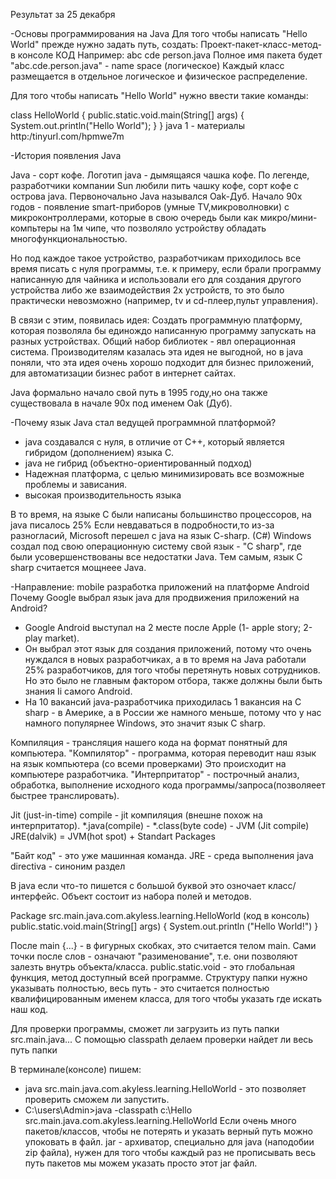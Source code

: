 Результат за 25 декабря

-Основы программирования на Java
 Для того чтобы написать "Hello World" прежде нужно задать путь, создать:
      Проект-пакет-класс-метод-в консоле КОД
 Например:
  abc
     cde
        person.java
 Полное имя пакета будет "abc.cde.person.java" - name space (логическое)
 Каждый класс размещается в отдельное логическое и физическое распределение.

 Для того чтобы написать "Hello World" нужно ввести такие команды:

  class HelloWorld {
    public.static.void.main(String[] args) {
        System.out.println("Hello World");
    }
  }
  java 1 - материалы
  http:/tinyurl.com/hpmwe7m

-История появления Java

Java - сорт кофе. Логотип java - дымящаяся чашка кофе.
По легенде, разработчики компании Sun любили пить чашку кофе, сорт кофе c острова java.
Первоночально Java назывался Oak-Дуб.
Начало 90х годов - появление smart-приборов (умные TV,микроволновки) с микроконтроллерами, которые в свою очередь были
как микро/мини- компьтеры на 1м чипе, что позволяло устройству обладать многофункциональностью.

Но под каждое такое устройство, разработчикам приходилось все время писать с нуля программы, т.е. к примеру, если брали
программу написанную для чайника и использовали его для создания другого устройства либо же взаимодействия 2х устройств,
то это было практически невозможно (например, tv и cd-плеер,пульт управления).

В связи с этим, появилась идея:
   Cоздать программную платформу, которая позволяла бы единождо написанную программу запускать на разных устройствах.
Общий набор библиотек - явл операционная система.
Производителям казалась эта идея не выгодной, но в java поняли, что эта идея очень хорошо подходит для бизнес приложений,
для автоматизации бизнес работ в интернет сайтах.

  Java формально начало свой путь в 1995 году,но она также существовала в начале 90х под именем Oak (Дуб).

-Почему язык Java стал ведущей программной платформой?
 + java создавался с нуля, в отличие от С++, который является гибридом (дополнением) языка С.
 + java не гибрид (объектно-ориентированный подход)
 + Надежная платформа, с целью минимизировать все возможные проблемы и зависания.
 + высокая производительность языка

В то время, на языке С были написаны большинство процессоров, на java писалось 25%
Если невдаваться в подробности,то из-за разногласий, Microsoft перешел с java на язык C-sharp. (C#)
Windows создал под свою операционную систему свой язык - "C sharp", где были усовершенствованы все недостатки Java.
Тем самым, язык C sharp считается мощнеее Java.

-Направление:  mobile разработка приложений на платформе Android
  Почему Google выбрал язык java для продвижения приложений на Android?
   + Google Android выступал на 2 месте после Apple (1- apple story; 2-play market).
   + Он выбрал этот язык для создания приложений, потому что очень нуждался в новых разработчиках, а в то время на Java
     работали 25% разработчиков, для того чтобы перетянуть новых сотрудников.
     Но это было не главным фактором отбора, также должны были быть знания Ii самого Android.
   + На 10 вакансий java-разработчика приходилась 1 вакансия на C sharp - в Америке, а в России же намного меньше, потому
     что у нас намного популярнее Windows, это значит язык C sharp.

Компиляция - трансляция нашего кода на формат понятный для компьютера.
"Компилятор" - программа, которая переводит наш язык на язык компьютера (со всеми проверками)
Это происходит на компьютере разработчика.
"Интерпритатор" - построчный анализ, обработка, выполнение исходного кода программы/запроса(позволяеет быстрее транслировать).

Jit (just-in-time) compile -  jit компиляция (внешне похож на интерпритатор).
   *.java(compile) - *.class(byte code) - JVM (Jit compile)
     JRE(dalvik) = JVM(hot spot) + Standart Packages

"Байт код" - это уже машинная команда.
JRE - среда выполнения java
directiva - синоним раздел

В java если что-то пишется с большой буквой это озночает класс/интерфейс.
Объект состоит из набора полей и методов.

Package src.main.java.com.akyless.learning.HelloWorld (код в консоль)
  public.static.void.main(String[] args) {
    System.out.println ("Hello World!")
  }

 После main {...} - в фигурных скобках, это считается телом main.
 Сами точки после слов - означают "разименование", т.е. они позволяют залезть внутрь объекта/класса.
  public.static.void - это глобальная функция, метод доступный всей программе.
 Структуру папки нужно указывать полностью, весь путь - это считается полностью квалифицированным именем класса, для того
 чтобы указать где искать наш код.

Для проверки программы, сможет ли загрузить из путь папки src.main.java...
С помощью classpath делаем проверки найдет ли весь путь папки

 В терминале(консоле) пишем:
   - java src.main.java.com.akyless.learning.HelloWorld - это позволяет проверить сможем ли запустить.
   - С:\users\Admin>java -classpath c:\Hello src.main.java.com.akyless.learning.HelloWorld
Если очень много пакетов/классов, чтобы не потерять и указать верный путь можно упоковать в файл.
jar - архиватор, специально для java (наподобии zip файла), нужен для того чтобы каждый раз не прописывать весь путь пакетов
мы можем указать просто этот jar файл.
